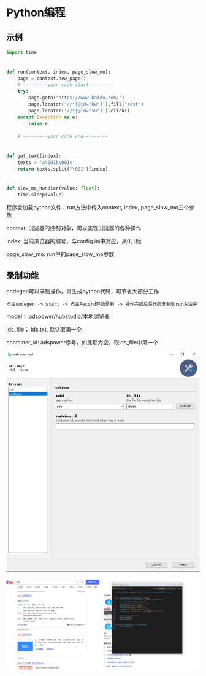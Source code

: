 # Python编程

## 示例

```python
import time


def run(context, index, page_slow_mo):
    page = context.new_page()
    # ---------your code start---------
    try:
        page.goto("https://www.baidu.com/")
        page.locator('//*[@id="kw"]').fill("test")
        page.locator('//*[@id="su"]').click()
    except Exception as e:
        raise e

    # ---------your code end---------


def get_text(index):
    texts = 'a\001b\001c'
    return texts.split("\001")[index]


def slow_mo_handler(value: float):
    time.sleep(value)

```

程序会加载python文件，run方法中传入context, index, page_slow_mo三个参数

context: 浏览器的控制对象，可以实现浏览器的各种操作

index: 当前浏览器的编号，与config.ini中对应，从0开始

page_slow_mo: run中的page_slow_mo参数

## 录制功能

codegen可以录制操作，并生成python代码，可节省大部分工作

`点击codegen -> start -> 点击Record开始录制 -> 操作完成后将代码复制到run方法中`

model： adspower/hubstudio/本地浏览器

ids_file； ids.txt, 默认取第一个

container_id: adspower序号，如此项为空，取ids_file中第一个

![image.png](https://github.com/zz-big/web_tool/blob/master/doc/assets/1690538244970-image.png?raw=true)


![image.png](https://github.com/zz-big/web_tool/blob/master/doc/assets/1690538590101-image.png?raw=true)
